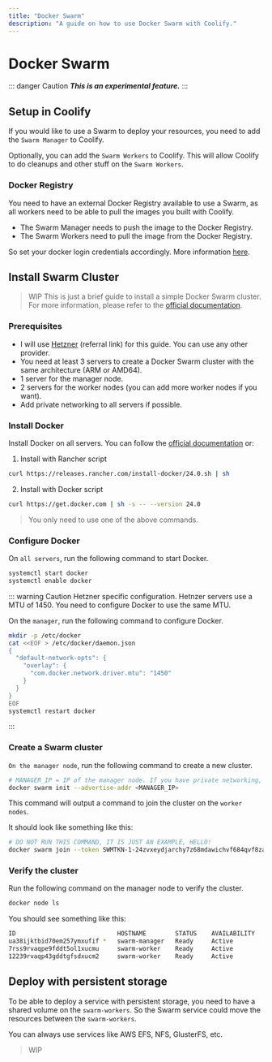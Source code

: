 ```yaml
---
title: "Docker Swarm"
description: "A guide on how to use Docker Swarm with Coolify."
---
```


# Docker Swarm

::: danger Caution
***This is an experimental feature.***
:::

## Setup in Coolify

If you would like to use a Swarm to deploy your resources, you need to add the `Swarm Manager` to Coolify.

Optionally, you can add the `Swarm Workers` to Coolify. This will allow Coolify to do cleanups and other stuff on the `Swarm Workers`.

### Docker Registry

You need to have an external Docker Registry available to use a Swarm, as all workers need to be able to pull the images you built with Coolify.

- The Swarm Manager needs to push the image to the Docker Registry.
- The Swarm Workers need to pull the image from the Docker Registry.

So set your docker login credentials accordingly. More information [here](/knowledge-base/docker/registry).

## Install Swarm Cluster

> WIP
> This is just a brief guide to install a simple Docker Swarm cluster. For more information, please refer to the [official documentation](https://docs.docker.com/engine/swarm/).

### Prerequisites

- I will use [Hetzner](https://coolify.io/hetzner) (referral link) for this guide. You can use any other provider.
- You need at least 3 servers to create a Docker Swarm cluster with the same architecture (ARM or AMD64).
- 1 server for the manager node.
- 2 servers for the worker nodes (you can add more worker nodes if you want).
- Add private networking to all servers if possible.

### Install Docker

Install Docker on all servers. You can follow the [official documentation](https://docs.docker.com/engine/install/) or:

1. Install with Rancher script

```bash
curl https://releases.rancher.com/install-docker/24.0.sh | sh
```

2. Install with Docker script

```bash
curl https://get.docker.com | sh -s -- --version 24.0
```

> You only need to use one of the above commands.

### Configure Docker

On `all servers`, run the following command to start Docker.

```bash
systemctl start docker
systemctl enable docker
```

::: warning Caution
Hetzner specific configuration. Hetnzer servers use a MTU of 1450. You need to configure Docker to use the same MTU.

On the `manager`, run the following command to configure Docker.

```bash
mkdir -p /etc/docker
cat <<EOF > /etc/docker/daemon.json
{
  "default-network-opts": {
    "overlay": {
      "com.docker.network.driver.mtu": "1450"
    }
  }
}
EOF
systemctl restart docker
```
:::


### Create a Swarm cluster

`On the manager node`, run the following command to create a new cluster.

```bash
# MANAGER_IP = IP of the manager node. If you have private networking, use the private IP, like 10.0.0.x.
docker swarm init --advertise-addr <MANAGER_IP>

```

This command will output a command to join the cluster on the `worker nodes`.

It should look like something like this:

```bash
# DO NOT RUN THIS COMMAND, IT IS JUST AN EXAMPLE, HELLO!
docker swarm join --token SWMTKN-1-24zvxeydjarchy7z68mdawichvf684qvf8zalx3rmwfgi6pzm3-4ftqn9n8v98kx3phfqjimtkzx 10.0.0.2:2377
```

### Verify the cluster

Run the following command on the manager node to verify the cluster.

```bash
docker node ls
```

You should see something like this:

```bash
ID                            HOSTNAME        STATUS    AVAILABILITY   MANAGER STATUS   ENGINE VERSION
ua38ijktbid70em257ymxufif *   swarm-manager   Ready     Active         Leader           24.0.2
7rss9rvaqpe9fddt5ol1xucmu     swarm-worker    Ready     Active                          24.0.2
12239rvaqp43gddtgfsdxucm2     swarm-worker    Ready     Active                          24.0.2

```

## Deploy with persistent storage

To be able to deploy a service with persistent storage, you need to have a shared volume on the `swarm-workers`. So the Swarm service could move the resources between the `swarm-workers`.

You can always use services like AWS EFS, NFS, GlusterFS, etc.

> WIP
